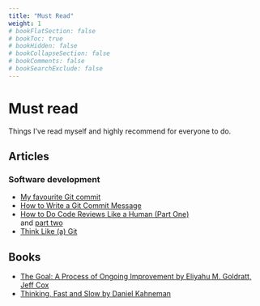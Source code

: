 ```yaml
---
title: "Must Read"
weight: 1
# bookFlatSection: false
# bookToc: true
# bookHidden: false
# bookCollapseSection: false
# bookComments: false
# bookSearchExclude: false
---
```


# Must read

Things I've read myself and highly recommend for everyone to do.

## Articles

### Software development

- [My favourite Git commit](https://dhwthompson.com/2019/my-favourite-git-commit)
- [How to Write a Git Commit Message](https://chris.beams.io/posts/git-commit/)
- [How to Do Code Reviews Like a Human (Part One)](https://mtlynch.io/human-code-reviews-1/)  
and [part two](https://mtlynch.io/human-code-reviews-2/)
- [Think Like (a) Git](http://think-like-a-git.net/)

## Books

- [The Goal: A Process of Ongoing Improvement by Eliyahu M. Goldratt, Jeff Cox](https://www.goodreads.com/book/show/113934.The_Goal?from_search=true&from_srp=true&qid=A9yViUl4VU&rank=3)
- [Thinking, Fast and Slow by Daniel Kahneman](https://www.goodreads.com/book/show/11468377-thinking-fast-and-slow?from_search=true&from_srp=true&qid=ClCCkmEEoT&rank=1)
